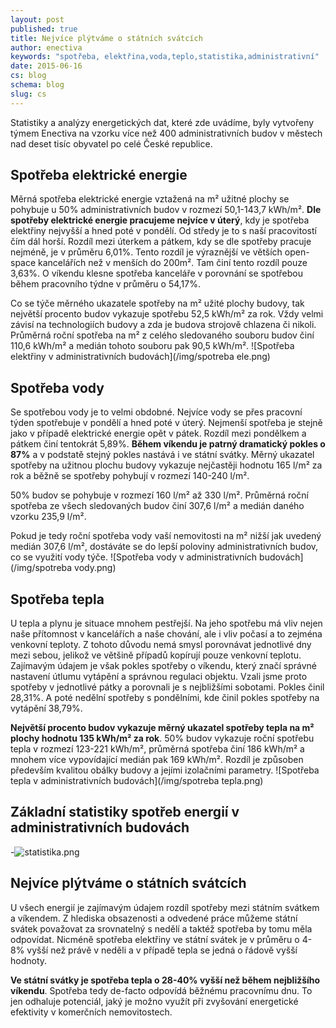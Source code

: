 ```yaml
---
layout: post
published: true
title: Nejvíce plýtváme o státních svátcích
author: enectiva
keywords: "spotřeba, elektřina,voda,teplo,statistika,administrativní"
date: 2015-06-16
cs: blog
schema: blog
slug: cs
---
```







Statistiky a analýzy energetických dat, které zde uvádíme, byly vytvořeny týmem Enectiva na vzorku více než 400 administrativních budov v městech nad deset tisíc obyvatel po celé České republice.

## Spotřeba elektrické energie

Měrná spotřeba elektrické energie vztažená na m² užitné plochy se pohybuje u 50% administrativních budov v rozmezí 50,1-143,7 kWh/m². **Dle spotřeby elektrické energie pracujeme nejvíce v úterý**, kdy je spotřeba elektřiny nejvyšší a hned poté v pondělí. Od středy je to s naší pracovitostí čím dál horší. Rozdíl mezi úterkem a pátkem, kdy se dle spotřeby pracuje nejméně, je v průměru 6,01%. Tento rozdíl je výraznější ve větších open-space kancelářích než v menších do 200m². Tam činí tento rozdíl pouze 3,63%. O víkendu klesne spotřeba kanceláře v porovnání se spotřebou během pracovního týdne v průměru o 54,17%. 

Co se týče měrného ukazatele spotřeby na m² užité plochy budovy, tak největší procento budov vykazuje spotřebu 52,5 kWh/m² za rok. Vždy velmi závisí na
technologiích budovy a zda je budova strojově chlazena či nikoli. Průměrná roční spotřeba na m² z celého sledovaného souboru budov činí 110,6 kWh/m² a medián tohoto souboru pak  90,5 kWh/m².
![Spotřeba elektřiny v administrativních budovách](/img/spotreba ele.png)


## Spotřeba vody

Se spotřebou vody je to velmi obdobné. Nejvíce vody se přes pracovní týden spotřebuje v pondělí a hned poté v úterý. Nejmenší spotřeba je stejně jako v případě elektrické energie opět v pátek. Rozdíl mezi pondělkem a pátkem činí tentokrát 5,89%. **Během víkendu je patrný dramatický pokles o 87%** a v podstatě stejný pokles nastává i ve státní svátky. Měrný ukazatel spotřeby na užitnou plochu budovy vykazuje nejčastěji hodnotu 165 l/m² za rok a běžně se spotřeby pohybují v rozmezí 140-240 l/m².

50% budov se pohybuje v rozmezí 160 l/m² až 330 l/m². Průměrná roční spotřeba ze všech sledovaných budov činí 307,6 l/m² a medián daného vzorku 235,9 l/m².

Pokud je tedy roční spotřeba vody vaší nemovitosti na m² nižší jak uvedený medián 307,6 l/m², dostáváte se do lepší poloviny administrativních budov, co se využití vody týče.
![Spotřeba vody v administrativních budovách](/img/spotreba vody.png)


## Spotřeba tepla

U tepla a plynu je situace mnohem pestřejší. Na jeho spotřebu má vliv nejen naše přítomnost v kancelářích a naše chování, ale i vliv počasí a to zejména venkovní teploty. Z tohoto důvodu nemá smysl porovnávat jednotlivé dny mezi sebou, jelikož ve většině případů kopírují pouze venkovní teplotu. Zajímavým údajem je však pokles spotřeby o víkendu, který značí správné nastavení útlumu vytápění a správnou regulaci objektu. Vzali jsme proto spotřeby v jednotlivé pátky a porovnali je s nejbližšími sobotami. Pokles činil 28,31%. A poté nedělní spotřeby s pondělními, kde činil pokles spotřeby na vytápění 38,79%. 

**Největší procento budov vykazuje měrný ukazatel spotřeby tepla na m² plochy hodnotu 135 kWh/m² za rok**. 50% budov vykazuje roční spotřebu tepla v rozmezí 123-221 kWh/m², průměrná spotřeba činí 186 kWh/m² a mnohem více vypovídající medián pak 169 kWh/m². Rozdíl je způsoben především kvalitou obálky budovy a jejími izolačními parametry.
![Spotřeba tepla v administrativních budovách](/img/spotreba tepla.png)

## Základní statistiky spotřeb energií v administrativních budovách

-![statistika.png](/img/statistika.png)

## Nejvíce plýtváme o státních svátcích

U všech energií je zajímavým údajem rozdíl spotřeby mezi státním svátkem a víkendem. Z hlediska obsazenosti a odvedené práce můžeme státní svátek považovat za srovnatelný s nedělí a taktéž spotřeba by tomu měla odpovídat. Nicméně spotřeba elektřiny ve státní svátek je v průměru o 4-8% vyšší než právě v neděli a v případě tepla se jedná o řádově vyšší hodnoty. 

**Ve státní svátky je spotřeba tepla o 28-40% vyšší než během nejbližšího víkendu**. Spotřeba tedy de-facto odpovídá běžnému pracovnímu dnu. To jen odhaluje potenciál, jaký je možno využít při zvyšování energetické efektivity v komerčních nemovitostech.
